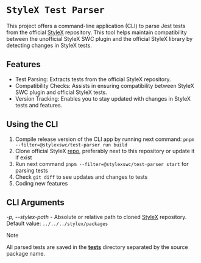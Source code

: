 # `StyleX Test Parser`

This project offers a command-line application (CLI) to parse Jest tests from the official [StyleX](https://github.com/facebook/stylex) repository. This tool helps maintain compatibility between the unofficial StyleX SWC plugin and the official StyleX library by detecting changes in StyleX tests.

## Features

- Test Parsing: Extracts tests from the official StyleX repository.
- Compatibility Checks: Assists in ensuring compatibility between StyleX SWC plugin and official StyleX tests.
- Version Tracking: Enables you to stay updated with changes in StyleX tests and features.



## Using the CLI

1. Compile release version of the CLI app by running next command: `pnpm --filter=@stylexswc/test-parser run build`
2. Clone official StyleX [repo](https://github.com/facebook/stylex), preferably next to this repository or update it if exist
3. Run next command `pnpm --filter=@stylexswc/test-parser start` for parsing tests
4. Check `git diff` to see updates and changes to tests
5. Coding new features

## CLI Arguments

*-p, --stylex-path <PATH>* - Absolute or relative path to cloned [StyleX](https://github.com/facebook/stylex) repository. Default value: `../../../stylex/packages`

> [!NOTE]
> All parsed tests are saved in the [__tests__](https://github.com/Dwlad90/stylex-swc-plugin/tree/master/crates/stylex-test-parser/output/__tests__) directory separated by the source package name.
